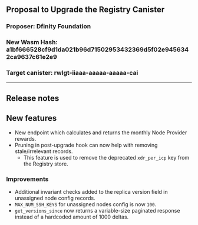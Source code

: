 ## Proposal to Upgrade the Registry Canister

### Proposer: Dfinity Foundation
### New Wasm Hash: a1bf666528cf9d1da021b96d71502953432369d5f02e9456342ca9637c61e2e9
### Target canister: rwlgt-iiaaa-aaaaa-aaaaa-cai

---
## Release notes

## New features
* New endpoint which calculates and returns the monthly Node Provider rewards.
* Pruning in post-upgrade hook can now help with removing stale/irrelevant records.
  * This feature is used to remove the deprecated `xdr_per_icp` key from the Registry store.

### Improvements
* Additional invariant checks added to the replica version field in unassigned node config records.
* `MAX_NUM_SSH_KEYS` for unassigned nodes config is now `100`.
* `get_versions_since` now returns a variable-size paginated response instead of a hardcoded amount of 1000 deltas.
